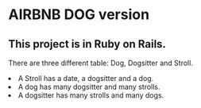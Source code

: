 # AIRBNB DOG version

## This project is in Ruby on Rails. 

<p>There are three different table: Dog, Dogsitter and Stroll.   

<li>A Stroll has a date, a dogsitter and a dog.</li>   

<li>A dog has many dogsitter and many strolls.  </li>

<li>A dogsitter has many strolls and many dogs.</li></p>


